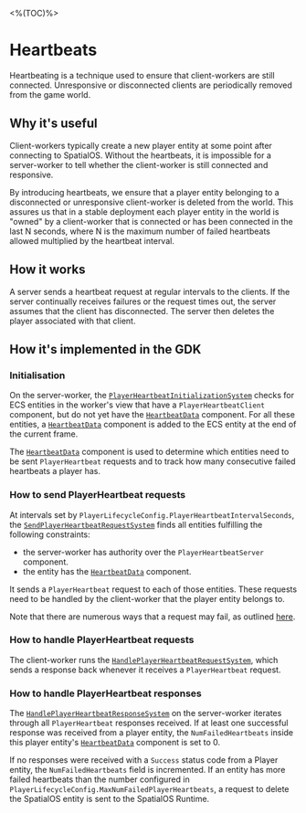 <%(TOC)%>

# Heartbeats

Heartbeating is a technique used to ensure that client-workers are still connected. Unresponsive or disconnected clients are periodically removed from the game world.

## Why it's useful

Client-workers typically create a new player entity at some point after connecting to SpatialOS. Without the heartbeats, it is impossible for a server-worker to tell whether the client-worker is still connected and responsive.

By introducing heartbeats, we ensure that a player entity belonging to a disconnected or unresponsive client-worker is deleted from the world. This assures us that in a stable deployment each player entity in the world is "owned" by a client-worker that is connected or has been connected in the last N seconds, where N is the maximum number of failed heartbeats allowed multiplied by the heartbeat interval.

## How it works

A server sends a heartbeat request at regular intervals to the clients. If the server continually receives failures or the request times out, the server assumes that the client has disconnected. The server then deletes the player associated with that client.

## How it's implemented in the GDK

### Initialisation

On the server-worker, the [`PlayerHeartbeatInitializationSystem`]({{urlRoot}}/api/player-lifecycle/player-heartbeat-initialization-system) checks for ECS entities in the worker's view that have a `PlayerHeartbeatClient` component, but do not yet have the [`HeartbeatData`]({{urlRoot}}/api/player-lifecycle/heartbeat-data) component. For all these entities, a [`HeartbeatData`]({{urlRoot}}/api/player-lifecycle/heartbeat-data) component is added to the ECS entity at the end of the current frame.

The [`HeartbeatData`]({{urlRoot}}/api/player-lifecycle/heartbeat-data) component is used to determine which entities need to be sent `PlayerHeartbeat` requests and to track how many consecutive failed heartbeats a player has.

### How to send PlayerHeartbeat requests

At intervals set by `PlayerLifecycleConfig.PlayerHeartbeatIntervalSeconds`, the [`SendPlayerHeartbeatRequestSystem`]({{urlRoot}}/api/player-lifecycle/send-player-heartbeat-request-system) finds all entities fulfilling the following constraints:

* the server-worker has authority over the `PlayerHeartbeatServer` component.
* the entity has the [`HeartbeatData`]({{urlRoot}}/api/player-lifecycle/heartbeat-data) component.

It sends a `PlayerHeartbeat` request to each of those entities. These requests need to be handled by the client-worker that the player entity belongs to.

Note that there are numerous ways that a request may fail, as outlined [here](https://docs.improbable.io/reference/latest/shared/design/commands#failure-modes).

### How to handle PlayerHeartbeat requests

The client-worker runs the [`HandlePlayerHeartbeatRequestSystem`]({{urlRoot}}/api/player-lifecycle/handle-player-heartbeat-request-system), which sends a response back whenever it receives a `PlayerHeartbeat` request.

### How to handle PlayerHeartbeat responses

The [`HandlePlayerHeartbeatResponseSystem`]({{urlRoot}}/api/player-lifecycle/handle-player-heartbeat-response-system) on the server-worker iterates through all `PlayerHeartbeat` responses received. If at least one successful response was received from a player entity, the `NumFailedHeartbeats` inside this player entity's [`HeartbeatData`]({{urlRoot}}/api/player-lifecycle/heartbeat-data) component is set to 0.

If no responses were received with a `Success` status code from a Player entity, the `NumFailedHeartbeats` field is incremented. If an entity has more failed heartbeats than the number configured in `PlayerLifecycleConfig.MaxNumFailedPlayerHeartbeats`, a request to delete the SpatialOS entity is sent to the SpatialOS Runtime.
